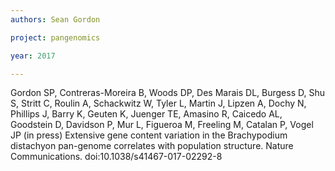 ```yaml
---
authors: Sean Gordon

project: pangenomics

year: 2017

---
```


Gordon SP, Contreras-Moreira B, Woods DP, Des Marais DL, Burgess D, Shu S, Stritt C, Roulin A, Schackwitz W, Tyler L, Martin J, Lipzen A, Dochy N, Phillips J, Barry K, Geuten K, Juenger TE, Amasino R, Caicedo AL, Goodstein D, Davidson P, Mur L, Figueroa M, Freeling M, Catalan P, Vogel JP (in press) Extensive gene content variation in the Brachypodium distachyon pan-genome correlates with population structure. Nature Communications. doi:10.1038/s41467-017-02292-8
